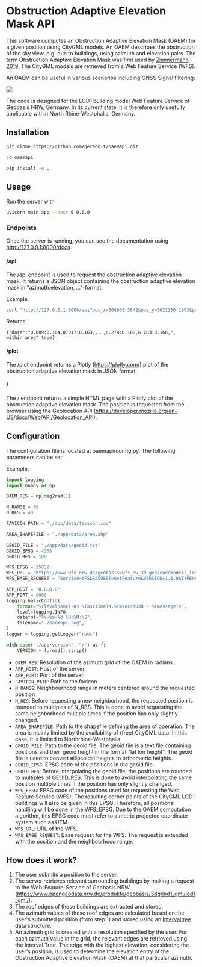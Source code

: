 # Obstruction Adaptive Elevation Mask API
This software computes an Obstruction Adaptive Elevation Mask (OAEM) for a given position using CityGML models. An OAEM describes the obstruction of the sky view, e.g. due to buildings, using azimuth and elevation pairs. The term Obstruction Adaptive Elevation Mask was first used by [Zimmermann 2019](https://www.researchgate.net/publication/329833465_GPS-Multipath_Analysis_using_Fresnel-Zones). The CityGML models are retrieved from a Web Feature Service (WFS).

An OAEM can be useful in various scenarios including GNSS Signal filtering:

![](images/oaem.gif)

The code is designed for the LOD1 building model Web Feature Service of Geobasis NRW, Germany. In its current state, it is therefore only usefully applicable within North Rhine-Westphalia, Germany.

## Installation

```bash
git clone https://github.com/gereon-t/oaemapi.git
```

```bash	
cd oaemapi
```

```bash
pip install -e .
```

## Usage
Run the server with
```bash
uvicorn main:app --host 0.0.0.0
```

### Endpoints
Once the server is running, you can see the documentation using http://127.0.0.1:8000/docs.
#### /api
The /api endpoint is used to request the obstruction adaptive elevation mask. It returns a JSON object containing the obstruction adaptive elevation mask in "azimuth:elevation, ..."-format.

Example:
```bash
curl "http://127.0.0.1:8000/api?pos_x=364903.3642&pos_y=5621136.1693&pos_z=109.7938&epsg=25832"
```
Returns
```console
{"data":"0.009:0.164,0.017:0.163,...,6.274:0.168,6.283:0.166,", within_area":true}
```

#### /plot
The /plot endpoint returns a Plotly (https://plotly.com/) plot of the obstruction adaptive elevation mask in JSON format.

#### /
The / endpoint returns a simple HTML page with a Plotly plot of the obstruction adaptive elevation mask. The position is requested from the browser using the Geolocation API (https://developer.mozilla.org/en-US/docs/Web/API/Geolocation_API).

## Configuration
The configuration file is located at oaemapi/config.py. The following parameters can be set:

Example:
```python	
import logging
import numpy as np

OAEM_RES = np.deg2rad(1)

N_RANGE = 80
N_RES = 40

FAVICON_PATH = "./app/data/favicon.ico"

AREA_SHAPEFILE = "./app/data/area.shp"

GEOID_FILE = "./app/data/geoid.txt"
GEOID_EPSG = 4258
GEOID_RES = 100

WFS_EPSG = 25832
WFS_URL = "https://www.wfs.nrw.de/geobasis/wfs_nw_3d-gebaeudemodell_lod1"
WFS_BASE_REQUEST = "Service=WFS&REQUEST=GetFeature&VERSION=1.1.0&TYPENAME=bldg:Building"

APP_HOST = "0.0.0.0"
APP_PORT = 8000
logging.basicConfig(
    format="%(levelname)-8s %(asctime)s.%(msecs)03d - %(message)s",
    level=logging.INFO,
    datefmt="%Y-%m-%d %H:%M:%S",
    filename="./oaemapi.log",
)
logger = logging.getLogger("root")

with open("./app/version", "r") as f:
    VERSION = f.read().strip()

```

* `OAEM_RES`: Resolution of the azimuth grid of the OAEM in radians.
* `APP_HOST`: Host of the server.
* `APP_PORT`: Port of the server.
* `FAVICON_PATH`: Path to the favicon
* `N_RANGE`: Neighbourhood range in meters centered around the requested position
* `N_RES`: Before requesting a new neighborhood, the requested position is rounded to multiples of N_RES. This is done to avoid requesting the same neighborhood multiple times if the position has only slightly changed.
* `AREA_SHAPEFILE`: Path to the shapefile defining the area of operation. The area is mainly limited by the availability of (free) CityGML data. In this case, it is limited to Northrhine-Westphalia
* `GEOID_FILE`: Path to the geoid file. The geoid file is a text file containing positions and their geoid height in the format "lat lon height". The geoid file is used to convert ellipsoidal heights to orthometric heights.
* `GEOID_EPSG`: EPSG code of the positions in the geoid file.
* `GEOID_RES`: Before interpolating the geoid file, the positions are rounded to multiples of GEOID_RES. This is done to avoid interpolating the same position multiple times if the position has only slightly changed.
* `WFS_EPSG`: EPSG code of the positions used for requesting the Web Feature Service (WFS). The resulting corner points of the CityGML LOD1 buildings will also be given in this EPSG. Therefore, all positional handling will be done in the WFS_EPSG. Due to the OAEM computation algorithm, this EPSG code must refer to a metric projected coordinate system such as UTM.
* `WFS_URL`: URL of the WFS.
* `WFS_BASE_REQUEST`: Base request for the WFS. The request is extended with the position and the neighbourhood range.
 
## How does it work?
1. The user submits a position to the server.
2. The server retrieves relevant surrounding buildings by making a request to the Web-Feature-Service of Geobasis NRW (https://www.opengeodata.nrw.de/produkte/geobasis/3dg/lod1_gml/lod1_gml/).
3. The roof edges of these buildings are extracted and stored.
4. The azimuth values of these roof edges are calculated based on the user's submitted position (from step 1) and stored using an [Intervaltree](https://github.com/chaimleib/intervaltree) data structure.
5. An azimuth grid is created with a resolution specified by the user. For each azimuth value in the grid, the relevant edges are retrieved using the Interval Tree. The edge with the highest elevation, considering the user's position, is used to determine the elevation entry of the Obstruction Adaptive Elevation Mask (OAEM) at that particular azimuth.